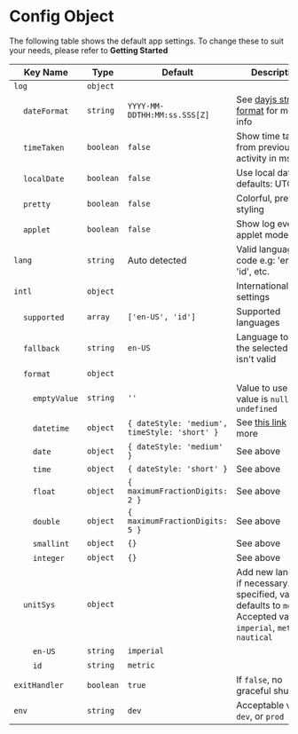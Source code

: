 # Config Object

The following table shows the default app settings. To change these to suit your needs, please refer to **Getting Started**

| Key Name | Type | Default | Description |
| ------- | ---- | ----- | ----------- |
| ```log``` | ```object``` | | |
| &nbsp;&nbsp;&nbsp;&nbsp;```dateFormat``` | ```string``` | ```YYYY-MM-DDTHH:MM:ss.SSS[Z]```| See [dayjs string & format](https://day.js.org/docs/en/parse/string-format) for more info |
| &nbsp;&nbsp;&nbsp;&nbsp;```timeTaken``` | ```boolean``` | ```false```| Show time taken from previous activity in ms |
| &nbsp;&nbsp;&nbsp;&nbsp;```localDate``` | ```boolean``` | ```false```| Use local date, defaults: UTC |
| &nbsp;&nbsp;&nbsp;&nbsp;```pretty``` | ```boolean``` | ```false```| Colorful, pretty styling |
| &nbsp;&nbsp;&nbsp;&nbsp;```applet``` | ```boolean``` | ```false```| Show log even in applet mode |
| ```lang``` | ```string``` | Auto detected | Valid language code e.g: 'en-US', 'id', etc. |
| ```intl``` | ```object``` | | Internationalization settings |
| &nbsp;&nbsp;&nbsp;&nbsp;```supported``` | ```array``` | ```['en-US', 'id']``` | Supported languages |
| &nbsp;&nbsp;&nbsp;&nbsp;```fallback``` | ```string``` | ```en-US``` | Language to use if the selected one isn't valid |
| &nbsp;&nbsp;&nbsp;&nbsp;```format``` | ```object``` | | |
| &nbsp;&nbsp;&nbsp;&nbsp;&nbsp;&nbsp;&nbsp;&nbsp;```emptyValue``` | ```string``` | ```''``` | Value to use if value is ```null``` or ```undefined``` |
| &nbsp;&nbsp;&nbsp;&nbsp;&nbsp;&nbsp;&nbsp;&nbsp;```datetime``` | ```object``` | ```{ dateStyle: 'medium', timeStyle: 'short' }``` | See [this link](https://developer.mozilla.org/en-US/docs/Web/JavaScript/Reference/Global_Objects/Intl/DateTimeFormat) for more |
| &nbsp;&nbsp;&nbsp;&nbsp;&nbsp;&nbsp;&nbsp;&nbsp;```date``` | ```object``` | ```{ dateStyle: 'medium' }``` | See above |
| &nbsp;&nbsp;&nbsp;&nbsp;&nbsp;&nbsp;&nbsp;&nbsp;```time``` | ```object``` | ```{ dateStyle: 'short' }``` | See above |
| &nbsp;&nbsp;&nbsp;&nbsp;&nbsp;&nbsp;&nbsp;&nbsp;```float``` | ```object``` | ```{ maximumFractionDigits: 2 }``` | See above |
| &nbsp;&nbsp;&nbsp;&nbsp;&nbsp;&nbsp;&nbsp;&nbsp;```double``` | ```object``` | ```{ maximumFractionDigits: 5 }``` | See above |
| &nbsp;&nbsp;&nbsp;&nbsp;&nbsp;&nbsp;&nbsp;&nbsp;```smallint``` | ```object``` | ```{}``` | See above |
| &nbsp;&nbsp;&nbsp;&nbsp;&nbsp;&nbsp;&nbsp;&nbsp;```integer``` | ```object``` | ```{}``` | See above |
| &nbsp;&nbsp;&nbsp;&nbsp;```unitSys``` | ```object``` | | Add new language if necessary. If not specified, value defaults to ```metric```. Accepted values: ```imperial```, ```metric```, ```nautical``` |
| &nbsp;&nbsp;&nbsp;&nbsp;&nbsp;&nbsp;&nbsp;&nbsp;```en-US``` | ```string``` | ```imperial``` | |
| &nbsp;&nbsp;&nbsp;&nbsp;&nbsp;&nbsp;&nbsp;&nbsp;```id``` | ```string``` | ```metric``` | |
| ```exitHandler``` | ```boolean``` | ```true``` | If ```false```, no graceful shutdown |
| ```env``` | ```string``` | ```dev``` | Acceptable values: ```dev```, or ```prod``` |
